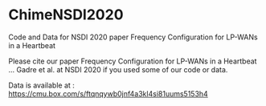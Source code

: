 # ChimeNSDI2020
Code and Data for NSDI 2020 paper Frequency Configuration for LP-WANs in a Heartbeat

Please cite our paper Frequency Configuration for LP-WANs in a Heartbeat ... Gadre et al. at NSDI 2020 if you used some of our code or data.

Data is available at : https://cmu.box.com/s/ftqnqywb0jnf4a3kl4si81uums5153h4 
